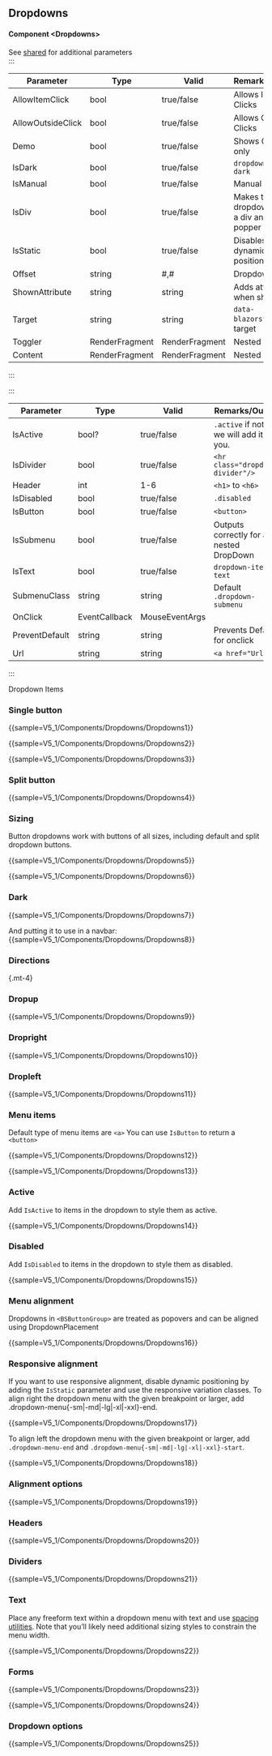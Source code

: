 ﻿## Dropdowns
#### Component \<Dropdowns\>
See [shared](layout/shared) for additional parameters    
:::

| Parameter         | Type           | Valid          | Remarks/Output                               | 
|-------------------|----------------|----------------|----------------------------------------------|
| AllowItemClick    | bool           | true/false     | Allows Inside Clicks                         | {.table-striped}
| AllowOutsideClick | bool           | true/false     | Allows Outside Clicks                        |
| Demo              | bool           | true/false     | Shows Content only                           |
| IsDark            | bool           | true/false     | `dropdown-menu-dark`                         |
| IsManual          | bool           | true/false     | Manual Close                                 |
| IsDiv             | bool           | true/false     | Makes the dropdown menu a div and use popper |
| IsStatic          | bool           | true/false     | Disables dynamic positioning                 |
| Offset            | string         | #,#            | Dropdown offset                              |
| ShownAttribute    | string         | string         | Adds attribute when shown                    |
| Target            | string         | string         | `data-blazorstrap` of target                 |
| Toggler           | RenderFragment | RenderFragment | Nested Content                               |
| Content           | RenderFragment | RenderFragment | Nested Content                               |

:::

:::

| Parameter      | Type          | Valid          | Remarks/Output                               | 
|----------------|---------------|----------------|----------------------------------------------|
| IsActive       | bool?         | true/false     | `.active` if not set we will add it for you. | {.table-striped}
| IsDivider      | bool          | true/false     | `<hr class="dropdown-divider"/>`             |
| Header         | int           | 1-6            | `<h1>` to `<h6>`                             |
| IsDisabled     | bool          | true/false     | `.disabled`                                  |
| IsButton       | bool          | true/false     | `<button>`                                   |
| IsSubmenu      | bool          | true/false     | Outputs correctly for a nested DropDown      |
| IsText         | bool          | true/false     | `dropdown-item-text`                         |
| SubmenuClass   | string        | string         | Default `.dropdown-submenu`                  |
| OnClick        | EventCallback | MouseEventArgs |                                              |
| PreventDefault | string        | string         | Prevents Default for onclick                 |
| Url            | string        | string         | `<a href="Url">`                             |

:::

Dropdown Items

### Single button

{{sample=V5_1/Components/Dropdowns/Dropdowns1}}

{{sample=V5_1/Components/Dropdowns/Dropdowns2}}

{{sample=V5_1/Components/Dropdowns/Dropdowns3}}

### Split button

{{sample=V5_1/Components/Dropdowns/Dropdowns4}}

### Sizing
Button dropdowns work with buttons of all sizes, including default and split dropdown buttons.

{{sample=V5_1/Components/Dropdowns/Dropdowns5}}

{{sample=V5_1/Components/Dropdowns/Dropdowns6}}

### Dark

{{sample=V5_1/Components/Dropdowns/Dropdowns7}}

And putting it to use in a navbar:
{{sample=V5_1/Components/Dropdowns/Dropdowns8}}

### Directions
{.mt-4}
### Dropup

{{sample=V5_1/Components/Dropdowns/Dropdowns9}}

### Dropright

{{sample=V5_1/Components/Dropdowns/Dropdowns10}}

### Dropleft

{{sample=V5_1/Components/Dropdowns/Dropdowns11}}

### Menu items
Default type of menu items are `<a>` You can use `IsButton` to return a `<button>`

{{sample=V5_1/Components/Dropdowns/Dropdowns12}}

{{sample=V5_1/Components/Dropdowns/Dropdowns13}}

### Active
Add `IsActive` to items in the dropdown to style them as active.

{{sample=V5_1/Components/Dropdowns/Dropdowns14}}

### Disabled
Add `IsDisabled` to items in the dropdown to style them as disabled.

{{sample=V5_1/Components/Dropdowns/Dropdowns15}}

### Menu alignment
Dropdowns in `<BSButtonGroup>` are treated as popovers and can be aligned using DropdownPlacement

{{sample=V5_1/Components/Dropdowns/Dropdowns16}}

### Responsive alignment
If you want to use responsive alignment, disable dynamic positioning by adding the `IsStatic` parameter and use the responsive variation classes.
To align right the dropdown menu with the given breakpoint or larger, add .dropdown-menu{-sm|-md|-lg|-xl|-xxl}-end.

{{sample=V5_1/Components/Dropdowns/Dropdowns17}}

To align left the dropdown menu with the given breakpoint or larger, add `.dropdown-menu-end` and `.dropdown-menu{-sm|-md|-lg|-xl|-xxl}-start`.

{{sample=V5_1/Components/Dropdowns/Dropdowns18}}

### Alignment options

{{sample=V5_1/Components/Dropdowns/Dropdowns19}}

### Headers

{{sample=V5_1/Components/Dropdowns/Dropdowns20}}

### Dividers

{{sample=V5_1/Components/Dropdowns/Dropdowns21}}

### Text
Place any freeform text within a dropdown menu with text and use [spacing utilities](https://getbootstrap.com/docs/5.1/utilities/spacing). Note that you’ll likely need additional sizing styles to constrain the menu width.

{{sample=V5_1/Components/Dropdowns/Dropdowns22}}

### Forms

{{sample=V5_1/Components/Dropdowns/Dropdowns23}}

{{sample=V5_1/Components/Dropdowns/Dropdowns24}}

### Dropdown options

{{sample=V5_1/Components/Dropdowns/Dropdowns25}}